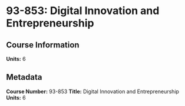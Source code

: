 # 93-853: Digital Innovation and Entrepreneurship

## Course Information

**Units:** 6

## Metadata

**Course Number:** 93-853
**Title:** Digital Innovation and Entrepreneurship
**Units:** 6
